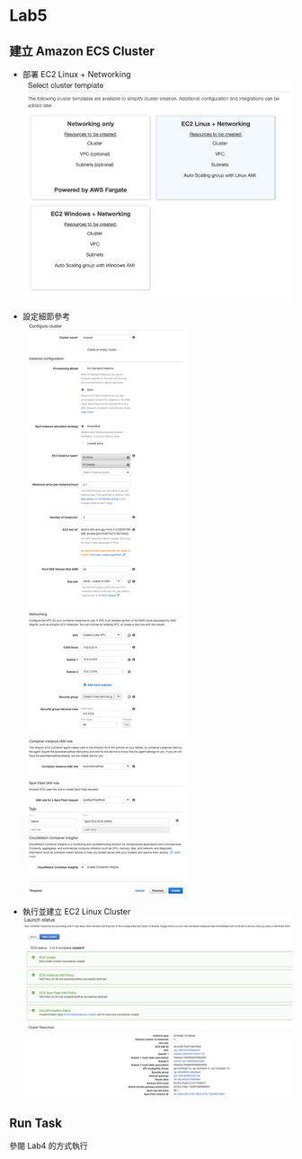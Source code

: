 # Lab5

## 建立 Amazon ECS Cluster

- 部署 EC2 Linux + Networking  
![info](ec2-linux-cluster-1.png)

- 設定細節參考  
![info](ec2-linux-cluster-settings.png)

- 執行並建立 EC2 Linux Cluster  
![info](ec2-linux-cluster-2.png)

## Run Task

參閱 Lab4 的方式執行

